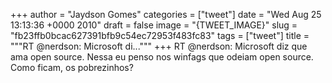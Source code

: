 
+++
author = "Jaydson Gomes"
categories = ["tweet"]
date = "Wed Aug 25 13:13:36 +0000 2010"
draft = false
image = "{TWEET_IMAGE}"
slug = "fb23ffb0bcac627391bfb9c54ec72953f483fc83"
tags = ["tweet"]
title = """RT @nerdson: Microsoft di..."""
+++
RT @nerdson: Microsoft diz que ama open source. Nessa eu penso nos winfags que odeiam open source. Como ficam, os pobrezinhos?
